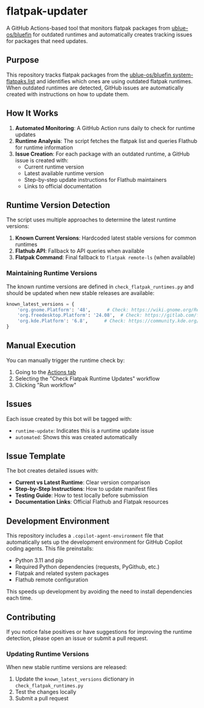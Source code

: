 # flatpak-updater

A GitHub Actions-based tool that monitors flatpak packages from [ublue-os/bluefin](https://github.com/ublue-os/bluefin) for outdated runtimes and automatically creates tracking issues for packages that need updates.

## Purpose

This repository tracks flatpak packages from the [ublue-os/bluefin system-flatpaks.list](https://github.com/ublue-os/bluefin/blob/main/flatpaks/system-flatpaks.list) and identifies which ones are using outdated flatpak runtimes. When outdated runtimes are detected, GitHub issues are automatically created with instructions on how to update them.

## How It Works

1. **Automated Monitoring**: A GitHub Action runs daily to check for runtime updates
2. **Runtime Analysis**: The script fetches the flatpak list and queries Flathub for runtime information
3. **Issue Creation**: For each package with an outdated runtime, a GitHub issue is created with:
   - Current runtime version
   - Latest available runtime version
   - Step-by-step update instructions for Flathub maintainers
   - Links to official documentation

## Runtime Version Detection

The script uses multiple approaches to determine the latest runtime versions:

1. **Known Current Versions**: Hardcoded latest stable versions for common runtimes
2. **Flathub API**: Fallback to API queries when available
3. **Flatpak Command**: Final fallback to `flatpak remote-ls` (when available)

### Maintaining Runtime Versions

The known runtime versions are defined in `check_flatpak_runtimes.py` and should be updated when new stable releases are available:

```python
known_latest_versions = {
    'org.gnome.Platform': '48',      # Check: https://wiki.gnome.org/ReleasePlanning
    'org.freedesktop.Platform': '24.08',  # Check: https://gitlab.com/freedesktop-sdk/freedesktop-sdk
    'org.kde.Platform': '6.8',      # Check: https://community.kde.org/Schedules
}
```

## Manual Execution

You can manually trigger the runtime check by:

1. Going to the [Actions tab](../../actions)
2. Selecting the "Check Flatpak Runtime Updates" workflow
3. Clicking "Run workflow"

## Issues

Each issue created by this bot will be tagged with:
- `runtime-update`: Indicates this is a runtime update issue
- `automated`: Shows this was created automatically

## Issue Template

The bot creates detailed issues with:
- **Current vs Latest Runtime**: Clear version comparison
- **Step-by-Step Instructions**: How to update manifest files
- **Testing Guide**: How to test locally before submission
- **Documentation Links**: Official Flathub and Flatpak resources

## Development Environment

This repository includes a `.copilot-agent-environment` file that automatically sets up the development environment for GitHub Copilot coding agents. This file preinstalls:

- Python 3.11 and pip
- Required Python dependencies (requests, PyGithub, etc.)
- Flatpak and related system packages
- Flathub remote configuration

This speeds up development by avoiding the need to install dependencies each time.

## Contributing

If you notice false positives or have suggestions for improving the runtime detection, please open an issue or submit a pull request.

### Updating Runtime Versions

When new stable runtime versions are released:

1. Update the `known_latest_versions` dictionary in `check_flatpak_runtimes.py`
2. Test the changes locally
3. Submit a pull request